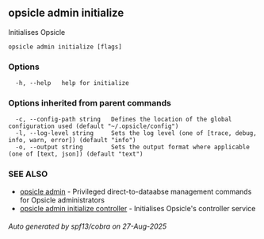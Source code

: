 ## opsicle admin initialize

Initialises Opsicle

```
opsicle admin initialize [flags]
```

### Options

```
  -h, --help   help for initialize
```

### Options inherited from parent commands

```
  -c, --config-path string   Defines the location of the global configuration used (default "~/.opsicle/config")
  -l, --log-level string     Sets the log level (one of [trace, debug, info, warn, error]) (default "info")
  -o, --output string        Sets the output format where applicable (one of [text, json]) (default "text")
```

### SEE ALSO

* [opsicle admin](cli/opsicle_admin.md)	 - Privileged direct-to-dataabse management commands for Opsicle administrators
* [opsicle admin initialize controller](cli/opsicle_admin_initialize_controller.md)	 - Initialises Opsicle's controller service

###### Auto generated by spf13/cobra on 27-Aug-2025

